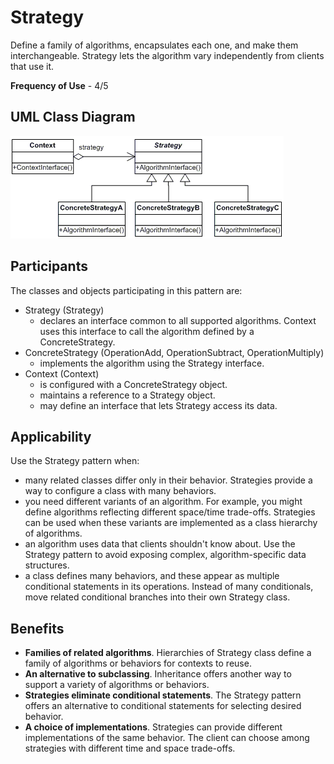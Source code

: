 # Strategy

Define a family of algorithms, encapsulates each one, and make them interchangeable. Strategy lets the algorithm vary independently from clients that use it.

**Frequency of Use** - 4/5

## UML Class Diagram
![Strategy UML](strategy.gif)

## Participants
The classes and objects participating in this pattern are:
- Strategy (Strategy)
  - declares an interface common to all supported algorithms. Context uses this interface to call the algorithm defined by a ConcreteStrategy.
- ConcreteStrategy (OperationAdd, OperationSubtract, OperationMultiply)
  - implements the algorithm using the Strategy interface.
- Context (Context)
  - is configured with a ConcreteStrategy object.
  - maintains a reference to a Strategy object.
  - may define an interface that lets Strategy access its data.

## Applicability
Use the Strategy pattern when:
- many related classes differ only in their behavior. Strategies provide a way to configure a class with many behaviors.
- you need different variants of an algorithm. For example, you might define algorithms reflecting different space/time trade-offs. Strategies can be used when these variants are implemented as a class hierarchy of algorithms.
- an algorithm uses data that clients shouldn't know about. Use the Strategy pattern to avoid exposing complex, algorithm-specific data structures.
- a class defines many behaviors, and these appear as multiple conditional statements in its operations. Instead of many conditionals, move related conditional branches into their own Strategy class.

## Benefits
- **Families of related algorithms**. Hierarchies of Strategy class define a family of algorithms or behaviors for contexts to reuse.
- **An alternative to subclassing**. Inheritance offers another way to support a variety of algorithms or behaviors.
- **Strategies eliminate conditional statements**. The Strategy pattern offers an alternative to conditional statements for selecting desired behavior.
- **A choice of implementations**. Strategies can provide different implementations of the same behavior. The client can choose among strategies with different time and space trade-offs.
